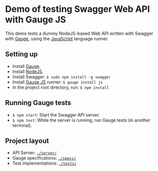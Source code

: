 # Demo of testing Swagger Web API with Gauge JS

This demo tests a dummy NodeJS-based Web API written with Swagger with [Gauge][_gauge], using the [JavaScript][_gaugejs] language runner.

## Setting up

* Install [Gauge][_gauge].
* Install [NodeJS][_node].
* Install Swagger: `$ sudo npm install -g swagger`
* Install [Gauge JS][_gaugejs] runner: `$ gauge install js`
* In the project root directory, run: `$ npm install`

## Running Gauge tests

* `$ npm start`: Start the Swagger API server.
* `$ npm test`: While the server is running, run Gauge tests (in another terminal).

## Project layout

- API Server: [`./server/`](server)
- Gauge specifications: [`./specs/`](specs)
- Test implementations: [`./tests/`](tests)

[_gauge]: http://getgauge.io
[_gaugejs]: https://github.com/getgauge-contrib/gauge-js
[_node]: https://nodejs.org
